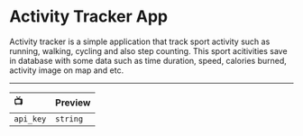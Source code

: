 # Activity Tracker App
Activity tracker is a simple application that track sport activity such as running, walking, cycling and also step counting. This sport acitivities save in database
with some data such as time duration, speed, calories burned, activity image on map and etc.  

--------------------------------------------------------------------------------------------------------------------------------------------------------------
| 📺        | Preview |
| :-------- | :------- |
| `api_key` | `string` |
